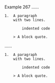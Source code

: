 Example 267
......

    1.  A paragraph
        with two lines.

            indented code

        > A block quote.

......

<pre><code>1.  A paragraph
    with two lines.

        indented code

    &gt; A block quote.
</code></pre>
